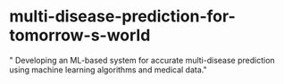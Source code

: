 # multi-disease-prediction-for-tomorrow-s-world
" Developing an ML-based system for accurate multi-disease prediction using machine learning algorithms and medical data."
